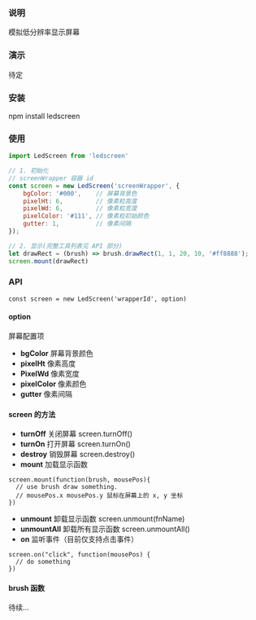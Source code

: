 ### 说明
模拟低分辨率显示屏幕

### 演示
待定

### 安装
npm install ledscreen

### 使用
``` javascript
import LedScreen from 'ledscreen'

// 1. 初始化
// screenWrapper 容器 id
const screen = new LedScreen('screenWrapper', {
    bgColor: '#000',    // 屏幕背景色
    pixelHt: 6,         // 像素粒高度
    pixelWd: 6,         // 像素粒宽度
    pixelColor: '#111', // 像素粒初始颜色
    gutter: 1,          // 像素间隔
});

// 2. 显示(完整工具列表见 API 部分)
let drawRect = (brush) => brush.drawRect(1, 1, 20, 10, '#ff8888');
screen.mount(drawRect)
```

### API
`const screen = new LedScreen('wrapperId', option)`

#### option
屏幕配置项
- **bgColor** 屏幕背景颜色
- **pixelHt** 像素高度
- **PixelWd** 像素宽度
- **pixelColor** 像素颜色
- **gutter** 像素间隔

#### screen 的方法
- **turnOff** 关闭屏幕
screen.turnOff()
- **turnOn** 打开屏幕
screen.turnOn()
- **destroy** 销毁屏幕
screen.destroy()
- **mount** 加载显示函数
```
screen.mount(function(brush, mousePos){
  // use brush draw something.
  // mousePos.x mousePos.y 鼠标在屏幕上的 x, y 坐标
})
```
- **unmount** 卸载显示函数
screen.unmount(fnName)
- **unmountAll** 卸载所有显示函数
screen.unmountAll()
- **on** 监听事件（目前仅支持点击事件）
```
screen.on("click", function(mousePos) {
  // do something
})
```
#### brush 函数

待续...
